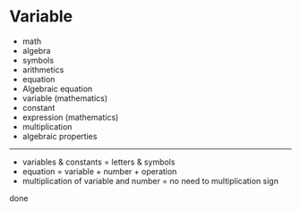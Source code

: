 ﻿# Variable

- math
- algebra
- symbols
- arithmetics
- equation
- Algebraic equation
- variable (mathematics)
- constant
- expression (mathematics)
- multiplication
- algebraic properties

***

- variables & constants = letters & symbols
- equation = variable + number + operation
- multiplication of variable and number = no need to multiplication sign

done